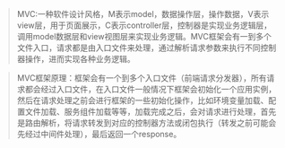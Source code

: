    > MVC:一种软件设计风格，M表示model，数据操作层，操作数据，V表示view层，用于页面展示，C表示controller层，控制器是实现业务逻辑层，调用model数据层和view视图层来实现业务逻辑。MVC框架会有一到多个文件入口，请求都是由入口文件来处理，通过解析请求参数来执行不同控制器操作，进而实现各种业务逻辑。

> MVC框架原理：框架会有一个到多个入口文件（前端请求分发器），所有请求都会经过入口文件，在入口文件一般情况下框架会初始化一个应用实例，然后在请求处理之前会进行框架的一些初始化操作，比如环境变量加载、配置文件加载、服务组件加载等等，加载完成之后，会对请求进行处理，首先是路由解析，将请求转发到对应的控制器方法或闭包执行（转发之前可能会先经过中间件处理），最后返回一个response。